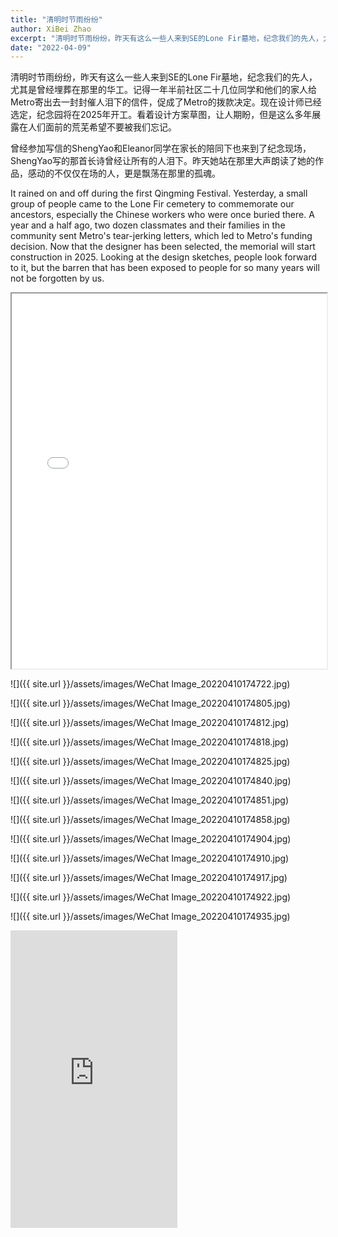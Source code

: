 ```yaml
---
title: "清明时节雨纷纷"
author: XiBei Zhao
excerpt: "清明时节雨纷纷，昨天有这么一些人来到SE的Lone Fir墓地，纪念我们的先人，尤其是曾经埋葬在那里的华工。记得一年半前社区二十几位同学和他们的家人给Metro寄出去一封封催人泪下的信件，促成了Metro的拨款决定。现在设计师已经选定，纪念园将在2025年开工。看着设计方案草图，让人期盼，但是这么多年展露在人们面前的荒芜希望不要被我们忘记。曾经参加写信的ShengYao和Eleanor同学在家长的陪同下也来到了纪念现场，ShengYao写的那首长诗曾经让所有的人泪下。昨天她站在那里大声朗读了她的作品，感动的不仅仅在场的人，更是飘荡在那里的孤魂。"
date: "2022-04-09"
---
```


清明时节雨纷纷，昨天有这么一些人来到SE的Lone Fir墓地，纪念我们的先人，尤其是曾经埋葬在那里的华工。记得一年半前社区二十几位同学和他们的家人给Metro寄出去一封封催人泪下的信件，促成了Metro的拨款决定。现在设计师已经选定，纪念园将在2025年开工。看着设计方案草图，让人期盼，但是这么多年展露在人们面前的荒芜希望不要被我们忘记。

曾经参加写信的ShengYao和Eleanor同学在家长的陪同下也来到了纪念现场，ShengYao写的那首长诗曾经让所有的人泪下。昨天她站在那里大声朗读了她的作品，感动的不仅仅在场的人，更是飘荡在那里的孤魂。

It rained on and off during the first Qingming Festival. Yesterday, a small group of  people came to the Lone Fir cemetery to commemorate our ancestors, especially the Chinese workers who were once buried there. A year and a half ago, two dozen classmates and their families in the community sent Metro's tear-jerking letters, which led to Metro's funding decision. Now that the designer has been selected, the memorial will start construction in 2025. Looking at the design sketches, people look forward to it, but the barren that has been exposed to people for so many years will not be forgotten by us.

<iframe src="{{ site.url }}/assets/pdf/shengyao.pdf" style="width: 100%; height: 600px"></iframe>

![]({{ site.url }}/assets/images/WeChat Image_20220410174722.jpg)

![]({{ site.url }}/assets/images/WeChat Image_20220410174805.jpg)

![]({{ site.url }}/assets/images/WeChat Image_20220410174812.jpg)

![]({{ site.url }}/assets/images/WeChat Image_20220410174818.jpg)

![]({{ site.url }}/assets/images/WeChat Image_20220410174825.jpg)

![]({{ site.url }}/assets/images/WeChat Image_20220410174840.jpg)

![]({{ site.url }}/assets/images/WeChat Image_20220410174851.jpg)

![]({{ site.url }}/assets/images/WeChat Image_20220410174858.jpg)

![]({{ site.url }}/assets/images/WeChat Image_20220410174904.jpg)

![]({{ site.url }}/assets/images/WeChat Image_20220410174910.jpg)

![]({{ site.url }}/assets/images/WeChat Image_20220410174917.jpg)

![]({{ site.url }}/assets/images/WeChat Image_20220410174922.jpg)

![]({{ site.url }}/assets/images/WeChat Image_20220410174935.jpg)

<iframe src="https://www.facebook.com/plugins/video.php?height=476&href=https%3A%2F%2Fwww.facebook.com%2FOregonChineseCoalition%2Fvideos%2F1938667916317631%2F&show_text=false&width=267&t=0" width="267" height="476" style="border:none;overflow:hidden" scrolling="no" frameborder="0" allowfullscreen="true" allow="autoplay; clipboard-write; encrypted-media; picture-in-picture; web-share" allowFullScreen="true"></iframe>
